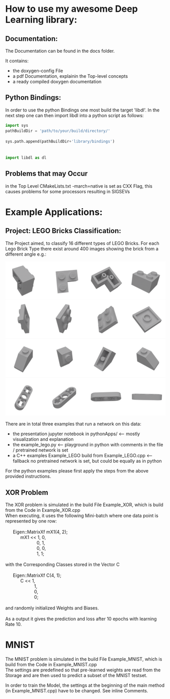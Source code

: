 How to use my awesome Deep Learning library:
==============================================
Documentation:
---------------
The Documentation can be found in the docs folder.

It contains:

 - the doxygen-config File
- a pdf Documentation, explainin the Top-level concepts
 -  a ready compiled doxygen documentation

Python Bindings:
-----------------
In order to use the python Bindings one most build the target 'libdl'.
In the next step one can then import libdl into a python script as follows:
```python
import sys
pathBuildDir = 'path/to/your/build/directory/'

sys.path.append(pathBuildDir+'library/bindings')


import libdl as dl
```
Problems that may Occur
---------------------------
in the Top Level CMakeLists.txt -march=native is set as CXX Flag, this causes problems for some processors resulting in SIGSEVs


Example Applications:
=====================

Project: LEGO Bricks Classification:
----------------------------
The Project aimed, to classify 16 different types of LEGO Bricks.
For each Lego Brick Type there exist around 400 images showing the brick from a different angle
e.g.:

![title](pythonApps\jupyterResources\img\brick1.png)
![title](pythonApps\jupyterResources\img\brick5.png)
![title](pythonApps\jupyterResources\img\brick8.png)
![title](pythonApps\jupyterResources\img\brick13.png)

There are in total three examples that run a network on this data:

 - the presentation jupyter notebook in pythonApps/ <-- mostly visualization and explanation
 - the example_lego.py <-- playground in python with comments in the file / pretrained network is set
 - a C++ examples Example_LEGO build from Example_LEGO.cpp <-- fallback no pretrained network is set, but could be equally as in python

For the python examples please first apply the steps from the above provided instructions.

XOR Problem
-------------
The XOR problem is simulated in the build File Example_XOR, which is build from the Code in Example_XOR.cpp\
When executing, it uses the following Mini-batch where one data point is represented by one row:\
\
&nbsp;&nbsp;&nbsp;&nbsp;&nbsp;&nbsp;Eigen::MatrixXf mX1(4, 2);\
&nbsp;&nbsp;&nbsp;&nbsp;&nbsp;&nbsp;&nbsp;&nbsp;&nbsp;&nbsp;&nbsp;&nbsp;mX1 << 1, 0,\
&nbsp;&nbsp;&nbsp;&nbsp;&nbsp;&nbsp;&nbsp;&nbsp;&nbsp;&nbsp;&nbsp;&nbsp;&nbsp;&nbsp;&nbsp;&nbsp;&nbsp;&nbsp;&nbsp;&nbsp;&nbsp;&nbsp;&nbsp;&nbsp;&nbsp;0, 1,\
&nbsp;&nbsp;&nbsp;&nbsp;&nbsp;&nbsp;&nbsp;&nbsp;&nbsp;&nbsp;&nbsp;&nbsp;&nbsp;&nbsp;&nbsp;&nbsp;&nbsp;&nbsp;&nbsp;&nbsp;&nbsp;&nbsp;&nbsp;&nbsp;&nbsp;0, 0,\
&nbsp;&nbsp;&nbsp;&nbsp;&nbsp;&nbsp;&nbsp;&nbsp;&nbsp;&nbsp;&nbsp;&nbsp;&nbsp;&nbsp;&nbsp;&nbsp;&nbsp;&nbsp;&nbsp;&nbsp;&nbsp;&nbsp;&nbsp;&nbsp;&nbsp;1, 1;\
			\
with the Corresponding Classes stored in the Vector C\
\
&nbsp;&nbsp;&nbsp;&nbsp;&nbsp;&nbsp;Eigen::MatrixXf C(4, 1);\
&nbsp;&nbsp;&nbsp;&nbsp;&nbsp;&nbsp;&nbsp;&nbsp;&nbsp;&nbsp;&nbsp;&nbsp;C << 1,\
&nbsp;&nbsp;&nbsp;&nbsp;&nbsp;&nbsp;&nbsp;&nbsp;&nbsp;&nbsp;&nbsp;&nbsp;&nbsp;&nbsp;&nbsp;&nbsp;&nbsp;&nbsp;&nbsp;&nbsp;&nbsp;&nbsp;&nbsp;1,\
&nbsp;&nbsp;&nbsp;&nbsp;&nbsp;&nbsp;&nbsp;&nbsp;&nbsp;&nbsp;&nbsp;&nbsp;&nbsp;&nbsp;&nbsp;&nbsp;&nbsp;&nbsp;&nbsp;&nbsp;&nbsp;&nbsp;&nbsp;0,\
&nbsp;&nbsp;&nbsp;&nbsp;&nbsp;&nbsp;&nbsp;&nbsp;&nbsp;&nbsp;&nbsp;&nbsp;&nbsp;&nbsp;&nbsp;&nbsp;&nbsp;&nbsp;&nbsp;&nbsp;&nbsp;&nbsp;&nbsp;0;\
\
and randomly initialized Weights and Biases.\
\
As a output it gives the prediction and loss after 10 epochs with learning Rate 10.

# MNIST
The MNIST problem is simulated in the build File Example_MNIST, which is build from the Code in Example_MNIST.cpp\
The settings are predefined so that pre-learned weights are read from the Storage and are then used to predict a subset of the MNIST testset.

In order to train the Model, the settings at the beginning of the main method (in Example_MNIST.cpp) have to be changed. See inline Comments.


